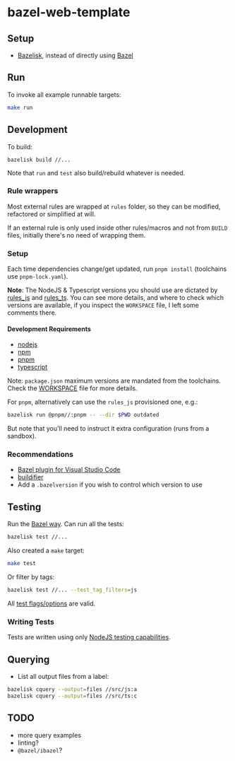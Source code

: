 # bazel-web-template

## Setup

- [Bazelisk](https://github.com/bazelbuild/bazelisk), instead of directly using [Bazel](https://github.com/bazelbuild/bazel)

## Run

To invoke all example runnable targets:

```bash
make run
```

## Development

To build:

`bazelisk build //...`

Note that `run` and `test` also build/rebuild whatever is needed.

### Rule wrappers

Most external rules are wrapped at `rules` folder, so they can be modified, refactored or simplified at will.

If an external rule is only used inside other rules/macros and not from `BUILD` files, initially there's no need of wrapping them.

### Setup

Each time dependencies change/get updated, run `pnpm install` (toolchains use `pnpm-lock.yaml`).

**Note**: The NodeJS & Typescript versions you should use are dictated by [rules_js](https://github.com/aspect-build/rules_js) and [rules_ts](https://github.com/aspect-build/rules_ts). You can see more details, and where to check which versions are available, if you inspect the `WORKSPACE` file, I left some comments there.

#### Development Requirements

- [nodejs](https://nodejs.org)
- [npm](https://www.npmjs.com)
- [pnpm](https://pnpm.io)
- [typescript](https://www.typescriptlang.org/)

Note: `package.json` maximum versions are mandated from the toolchains. Check the [WORKSPACE](WORKSPACE) file for more details.

For `pnpm`, alternatively can use the `rules_js` provisioned one, e.g.:

```bash
bazelisk run @pnpm//:pnpm -- --dir $PWD outdated
```

But note that you'll need to instruct it extra configuration (runs from a sandbox).

### Recommendations

- [Bazel plugin for Visual Studio Code](https://marketplace.visualstudio.com/items?itemName=BazelBuild.vscode-bazel)
- [buildifier](https://github.com/bazelbuild/buildtools)
- Add a `.bazelversion` if you wish to control which version to use

## Testing

Run the [Bazel way](https://bazel.build/reference/test-encyclopedia). Can run all the tests:

```bash
bazelisk test //...
```

Also created a `make` target:
```bash
make test
```

Or filter by tags:

```bash
bazelisk test //... --test_tag_filters=js
```

All [test flags/options](https://bazel.build/reference/command-line-reference#test-options) are valid.

### Writing Tests

Tests are written using only [NodeJS testing capabilities](https://nodejs.org/api/test.html).

## Querying

- List all output files from a label:
```bash
bazelisk cquery --output=files //src/js:a
bazelisk cquery --output=files //src/ts:c
```


## TODO

- more query examples
- linting?
- `@bazel/ibazel`?